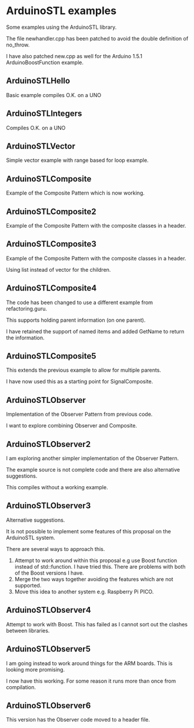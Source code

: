 # ArduinoSTL examples

Some examples using the ArduinoSTL library.

The file newhandler.cpp has been patched to avoid the double definition of no_throw.

I have also patched new.cpp as well for the Arduino 1.5.1 ArduinoBoostFunction example.

## ArduinoSTLHello

Basic example compiles O.K. on a UNO

## ArduinoSTLIntegers

Compiles O.K. on a UNO

## ArduinoSTLVector

Simple vector example with range based for loop example.

## ArduinoSTLComposite

Example of the Composite Pattern which is now working.

## ArduinoSTLComposite2

Example of the Composite Pattern with the composite classes in a header.

## ArduinoSTLComposite3

Example of the Composite Pattern with the composite classes in a header.

Using list instead of vector for the children.

## ArduinoSTLComposite4

The code has been changed to use a different example from refactoring.guru.

This supports holding parent information (on one parent).

I have retained the support of named items and added GetName to return the information.

## ArduinoSTLComposite5

This extends the previous example to allow for multiple parents.

I have now used this as a starting point for SignalComposite.

## ArduinoSTLObserver

Implementation of the Observer Pattern from previous code.

I want to explore combining Observer and Composite.

## ArduinoSTLObserver2

I am exploring another simpler implementation of the Observer Pattern.

The example source is not complete code and there are also alternative suggestions.

This compiles without a working example.
 
## ArduinoSTLObserver3

Alternative suggestions.

It is not possible to implement some features of this proposal on the ArduinoSTL system.

There are several ways to approach this.

1. Attempt to work around within this proposal e.g use Boost function instead of std::function.
   I have tried this. There are problems with both of the Boost versions I have.
2. Merge the two ways together avoiding the features which are not supported.
3. Move this idea to another system e.g. Raspberry Pi PICO.

## ArduinoSTLObserver4

Attempt to work with Boost. This has failed as I cannot sort out the clashes between libraries.

## ArduinoSTLObserver5

I am going instead to work around things for the ARM boards. This is looking more promising.

I now have this working. For some reason it runs more than once from compilation.

## ArduinoSTLObserver6

This version has the Observer code moved to a header file.

